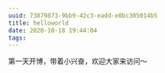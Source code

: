 ```yaml
---
uuid: 73879873-9bb9-42c3-eadd-e0bc305014b5
title: helloworld
date: 2020-10-18 19:44:04
tags:
---
```


第一天开博，带着小兴奋，欢迎大家来访问～

